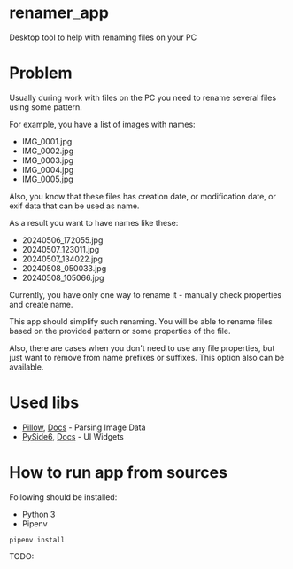 # renamer_app
Desktop tool to help with renaming files on your PC

# Problem

Usually during work with files on the PC you need to rename several files using some pattern.

For example, you have a list of images with names:

- IMG_0001.jpg
- IMG_0002.jpg
- IMG_0003.jpg
- IMG_0004.jpg
- IMG_0005.jpg

Also, you know that these files has creation date, or modification date, or exif data that can be used as name.
 
As a result you want to have names like these:

- 20240506_172055.jpg
- 20240507_123011.jpg
- 20240507_134022.jpg
- 20240508_050033.jpg
- 20240508_105066.jpg

Currently, you have only one way to rename it - manually check properties and create name.

This app should simplify such renaming.
You will be able to rename files based on the provided pattern or some properties of the file.

Also, there are cases when you don't need to use any file properties, but just want to remove from name prefixes or suffixes.
This option also can be available.

# Used libs

- [Pillow](https://pypi.org/project/pillow/), [Docs](https://pillow.readthedocs.io/en/stable/) - Parsing Image Data
- [PySide6](https://pypi.org/project/PySide6/), [Docs](https://doc.qt.io/qtforpython-6/api.html) - UI Widgets

# How to run app from sources

Following should be installed:
- Python 3
- Pipenv

```shell
pipenv install
```

TODO: